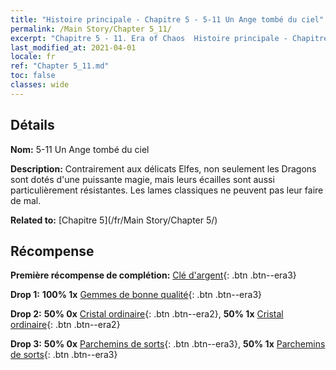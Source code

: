 ```yaml
---
title: "Histoire principale - Chapitre 5 - 5-11 Un Ange tombé du ciel"
permalink: /Main Story/Chapter 5_11/
excerpt: "Chapitre 5 - 11. Era of Chaos  Histoire principale - Chapitre 5_11. 5-11 Un Ange tombé du ciel"
last_modified_at: 2021-04-01
locale: fr
ref: "Chapter 5_11.md"
toc: false
classes: wide
---
```


## Détails

 **Nom:** 5-11 Un Ange tombé du ciel

 **Description:** Contrairement aux délicats Elfes, non seulement les Dragons sont dotés d'une puissante magie, mais leurs écailles sont aussi particulièrement résistantes. Les lames classiques ne peuvent pas leur faire de mal.

 **Related to:** [Chapitre 5](/fr/Main Story/Chapter 5/)

## Récompense

 **Première récompense de complétion:** [Clé d'argent](/fr/Items/con_693/){: .btn .btn--era3}

 **Drop 1:** **100% 1x** [Gemmes de bonne qualité](/fr/Items/mat_16/){: .btn .btn--era3}

 **Drop 2:** **50% 0x** [Cristal ordinaire](/fr/Items/mat_11/){: .btn .btn--era2}, **50% 1x** [Cristal ordinaire](/fr/Items/mat_11/){: .btn .btn--era2}

 **Drop 3:** **50% 0x** [Parchemins de sorts](/fr/Items/con_694/){: .btn .btn--era3}, **50% 1x** [Parchemins de sorts](/fr/Items/con_694/){: .btn .btn--era3}

